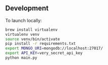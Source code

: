 

## Development

To launch locally:

```sh
brew install virtualenv
virtualenv venv
source venv/bin/activate
pip install -r requirements.txt
export MONGO_URI=mongodb://localhost:27017/
export API_KEY=very_secret_api_key
python main.py
```